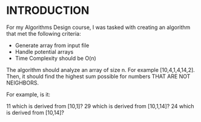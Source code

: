 # INTRODUCTION
For my Algorithms Design course, I was tasked with creating an algorithm that met the following criteria:

- Generate array from input file
- Handle potential arrays
- Time Complexity should be O(n)

The algorithm should analyze an array of size n. For example [10,4,1,4,14,2]. Then, it should find the highest sum possible for numbers THAT ARE NOT NEIGHBORS.

For example, is it:

11 which is derived from [10,1]?
29 which is derived from [10,1,14]?
24 which is derived from [10,14]?

